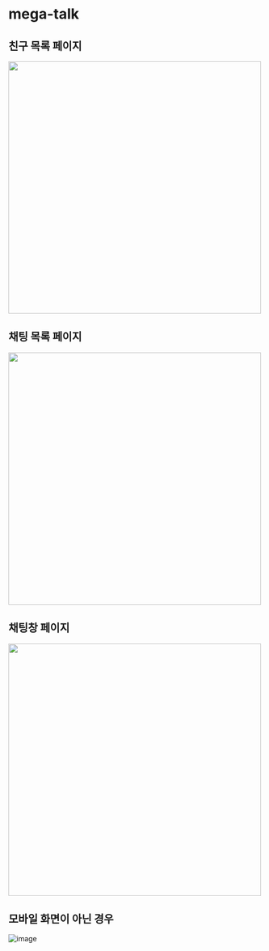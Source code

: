 # mega-talk

## 친구 목록 페이지
<img src="https://user-images.githubusercontent.com/65386533/192689292-a20c7414-831e-45d1-ac55-acca8de07169.png" width="500">

## 채팅 목록 페이지
<img src="https://cdn.discordapp.com/attachments/998407389298556958/1024556931798544404/unknown.png" width="500px" >

## 채팅창 페이지
<img src="https://user-images.githubusercontent.com/65386533/192725886-75353b12-6a47-4f20-aeb3-c623dae30d94.png" width="500px" >

## 모바일 화면이 아닌 경우
![image](https://user-images.githubusercontent.com/65386533/192545732-64ddb692-d696-43d7-b9a0-9cf5a5e0eab2.png)
